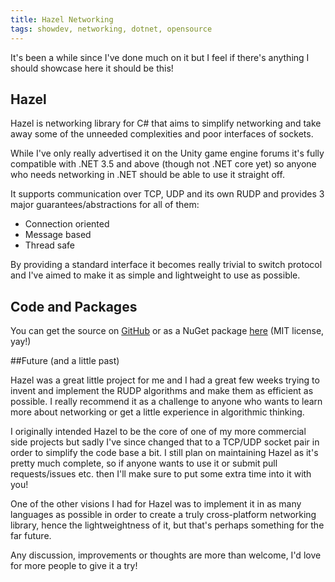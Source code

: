 ```yaml
---
title: Hazel Networking
tags: showdev, networking, dotnet, opensource
---
```


It's been a while since I've done much on it but I feel if there's anything I should showcase here it should be this!

## Hazel
Hazel is networking library for C# that aims to simplify networking and take away some of the unneeded complexities and poor interfaces of sockets.

While I've only really advertised it on the Unity game engine forums it's fully compatible with .NET 3.5 and above (though not .NET core yet) so anyone who needs networking in .NET should be able to use it straight off.

It supports communication over TCP, UDP and its own RUDP and provides 3 major guarantees/abstractions for all of them:
* Connection oriented
* Message based
* Thread safe

By providing a standard interface it becomes really trivial to switch protocol and I've aimed to make it as simple and lightweight to use as possible.

## Code and Packages

You can get the source on [GitHub](https://github.com/DarkRiftNetworking/Hazel-Networking) or as a NuGet package [here](https://www.nuget.org/packages/DarkRiftNetworking.Hazel/) (MIT license, yay!)

##Future (and a little past)

Hazel was a great little project for me and I had a great few weeks trying to invent and implement the RUDP algorithms and make them as efficient as possible. I really recommend it as a challenge to anyone who wants to learn more about networking or get a little experience in algorithmic thinking.

I originally intended Hazel to be the core of one of my more commercial side projects but sadly I've since changed that to a TCP/UDP socket pair in order to simplify the code base a bit. I still plan on maintaining Hazel as it's pretty much complete, so if anyone wants to use it or submit pull requests/issues etc. then I'll make sure to put some extra time into it with you!

One of the other visions I had for Hazel was to implement it in as many languages as possible in order to create a truly cross-platform networking library, hence the lightweightness of it, but that's perhaps something for the far future.

Any discussion, improvements or thoughts are more than welcome, I'd love for more people to give it a try!
